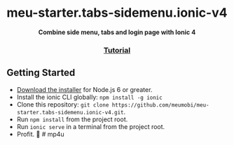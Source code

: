 <h1 align="center">meu-starter.tabs-sidemenu.ionic-v4</h1>
<div align="center">
  <strong>Combine side menu, tabs and login page with Ionic 4</strong>
</div>
<div align="center">
  <h3>
    <a href="http://meumobi.github.io/ionic/2018/11/13/side-menu-tabs-login-page-ionic4.html">
      Tutorial
    </a>
  </h3>
</div>

## Getting Started

* [Download the installer](https://nodejs.org/) for Node.js 6 or greater.
* Install the ionic CLI globally: `npm install -g ionic`
* Clone this repository: `git clone https://github.com/meumobi/meu-starter.tabs-sidemenu.ionic-v4.git`.
* Run `npm install` from the project root.
* Run `ionic serve` in a terminal from the project root.
* Profit. :tada:
#   m p 4 u  
 